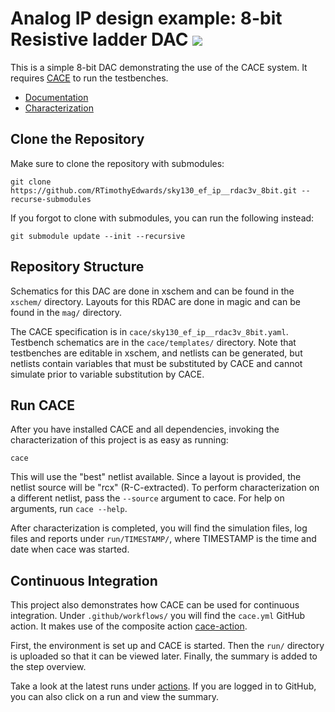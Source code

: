 # Analog IP design example: 8-bit Resistive ladder DAC ![](../../workflows/cace/badge.svg)

This is a simple 8-bit DAC demonstrating the use
of the CACE system. It requires [CACE](https://github.com/efabless/cace) to run the testbenches.

- [Documentation](docs/sky130_ef_ip__rdac3v_8bit.md)
- [Characterization](docs/sky130_ef_ip__rdac3v_8bit_schematic.md)

## Clone the Repository

Make sure to clone the repository with submodules:

```
git clone https://github.com/RTimothyEdwards/sky130_ef_ip__rdac3v_8bit.git --recurse-submodules
```

If you forgot to clone with submodules, you can run the following instead:

```
git submodule update --init --recursive
```

## Repository Structure

Schematics for this DAC are done in xschem and can be found in the `xschem/` directory. Layouts for this RDAC are done in magic and can be found in the `mag/` directory.

The CACE specification is in `cace/sky130_ef_ip__rdac3v_8bit.yaml`. Testbench schematics are in the `cace/templates/` directory. Note that testbenches are editable in xschem, and netlists can be generated, but netlists contain variables that must be substituted by CACE and cannot simulate prior to variable substitution by CACE.

## Run CACE

After you have installed CACE and all dependencies, invoking the characterization of this project is as easy as running:

```console
cace
```

This will use the "best" netlist available. Since a layout is provided, the netlist source will be "rcx" (R-C-extracted). To perform characterization on a different netlist, pass the `--source` argument to cace. For help on arguments, run `cace --help`.

After characterization is completed, you will find the simulation files, log files and reports under `run/TIMESTAMP/`, where TIMESTAMP is the time and date when cace was started.

## Continuous Integration

This project also demonstrates how CACE can be used for continuous integration. Under `.github/workflows/` you will find the `cace.yml` GitHub action. It makes use of the composite action [cace-action](https://github.com/efabless/cace-action).

First, the environment is set up and CACE is started. Then the `run/` directory is uploaded so that it can be viewed later. Finally, the summary is added to the step overview.

Take a look at the latest runs under [actions](https://github.com/RTimothyEdwards/sky130_ef_ip__rdac3v_8bit/actions). If you are logged in to GitHub, you can also click on a run and view the summary.